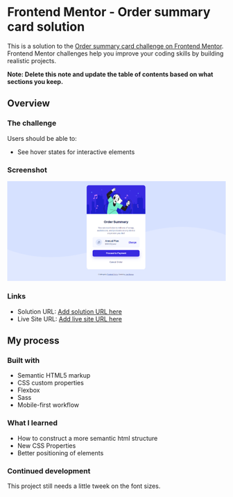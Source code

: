 # Frontend Mentor - Order summary card solution

This is a solution to the [Order summary card challenge on Frontend Mentor](https://www.frontendmentor.io/challenges/order-summary-component-QlPmajDUj). Frontend Mentor challenges help you improve your coding skills by building realistic projects. 

**Note: Delete this note and update the table of contents based on what sections you keep.**

## Overview

### The challenge

Users should be able to:

- See hover states for interactive elements

### Screenshot

![](./screenshot.png)


### Links

- Solution URL: [Add solution URL here](https://your-solution-url.com)
- Live Site URL: [Add live site URL here](https://jean-broqua.github.io/fem-order-sumary-component/)

## My process

### Built with

- Semantic HTML5 markup
- CSS custom properties
- Flexbox
- Sass
- Mobile-first workflow

### What I learned

- How to construct a more semantic html structure
- New CSS Properties
- Better positioning of elements

### Continued development

This project still needs a little tweek on the font sizes.
